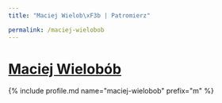 ```yaml
---
title: "Maciej Wielob\xF3b | Patromierz"

permalink: /maciej-wielobob
---
```


# [Maciej Wielobób](https://patronite.pl/maciej-wielobob)

{% include profile.md name="maciej-wielobob" prefix="m" %}
